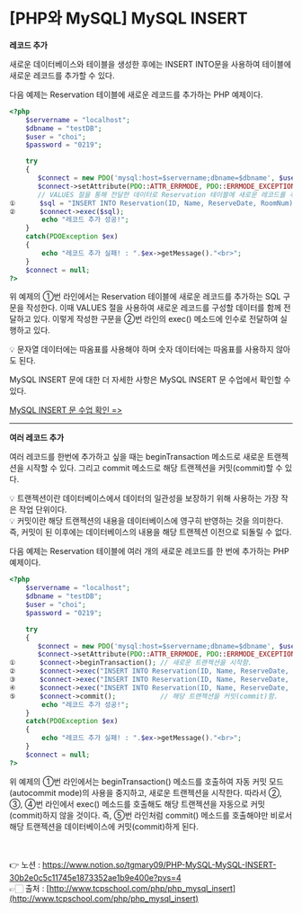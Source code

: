 # [PHP와 MySQL] MySQL INSERT

**레코드 추가**

새로운 데이터베이스와 테이블을 생성한 후에는 INSERT INTO문을 사용하여 테이블에 새로운 
레코드를 추가할 수 있다.

다음 예제는 Reservation 테이블에 새로운 레코드를 추가하는 PHP 예제이다.

```php
<?php
    $servername = "localhost";
    $dbname = "testDB";
    $user = "choi";
    $password = "0219";

    try
    {
       $connect = new PDO('mysql:host=$servername;dbname=$dbname', $user, $password);
       $connect->setAttribute(PDO::ATTR_ERRMODE, PDO::ERRMODE_EXCEPTION);
       // VALUES 절을 통해 전달한 데이터로 Reservation 테이블에 새로운 레코드를 추가하는 SQL 구문
①      $sql = "INSERT INTO Reservation(ID, Name, ReserveDate, RoomNum) VALUES(5, '이순신', '2016-02-16', 1108)";
②      $connect->exec($sql);
        echo "레코드 추가 성공!";
    }
    catch(PDOException $ex)
    {
        echo "레코드 추가 실패! : ".$ex->getMessage()."<br>";
    }
    $connect = null;
?>
```

위 예제의 ①번 라인에서는 Reservation 테이블에 새로운 레코드를 추가하는 SQL 구문을 작성한다.
이때 VALUES 절을 사용하여 새로운 레코드를 구성할 데이터를 함께 전달하고 있다.
이렇게 작성한 구문을 ②번 라인의 exec() 메소드에 인수로 전달하여 실행하고 있다.

<aside>
💡 문자열 데이터에는 따옴표를 사용해야 하며 숫자 데이터에는 따옴표를 사용하지 않아도 된다.

</aside>

MySQL INSERT 문에 대한 더 자세한 사항은 MySQL INSERT 문 수업에서 확인할 수 있다.

[MySQL INSERT 문 수업 확인 =>](http://www.tcpschool.com/mysql/mysql_basic_insert)

---

**여러 레코드 추가**

여러 레코드를 한번에 추가하고 싶을 때는 beginTransaction 메소드로 새로운 트랜젝션을 시작할 수 있다.
그리고 commit 메소드로 해당 트랜젝션을 커밋(commit)할 수 있다.

<aside>
💡 트랜젝션이란 데이터베이스에서 데이터의 일관성을 보장하기 위해 사용하는 가장 작은 작업 단위이다.

</aside>

<aside>
💡 커밋이란 해당 트랜젝션의 내용을 데이터베이스에 영구히 반영하는 것을 의미한다. 즉, 커밋이 된 이후에는 데이터베이스의 내용을 해당 트랜젝션 이전으로 되돌릴 수 없다.

</aside>

다음 예제는 Reservation 테이블에 여러 개의 새로운 레코드를 한 번에 추가하는 PHP 예제이다.

```php
<?php
    $servername = "localhost";
    $dbname = "testDB";
    $user = "choi";
    $password = "0219";

    try
    {
       $connect = new PDO('mysql:host=$servername;dbname=$dbname', $user, $password);
       $connect->setAttribute(PDO::ATTR_ERRMODE, PDO::ERRMODE_EXCEPTION);
①      $connect->beginTransaction(); // 새로운 트랜젝션을 시작함.
②      $connect->exec("INSERT INTO Reservation(ID, Name, ReserveDate, RoomNum) VALUES(1, '홍길동', '2016-01-05', 2014)");
③      $connect->exec("INSERT INTO Reservation(ID, Name, ReserveDate, RoomNum) VALUES(2, '임꺽정', '2016-02-12', 918)");
④      $connect->exec("INSERT INTO Reservation(ID, Name, ReserveDate, RoomNum) VALUES(3, '장길산', '2016-01-16', 1208)");
⑤      $connect->commit();           // 해당 트랜젝션을 커밋(commit)함.
        echo "레코드 추가 성공!";
    }
    catch(PDOException $ex)
    {
        echo "레코드 추가 실패! : ".$ex->getMessage()."<br>";
    }
    $connect = null;
?>
```

위 예제의 ①번 라인에서는 beginTransaction() 메소드를 호출하여 자동 커밋 모드(autocommit mode)의 사용을 중지하고, 새로운 트랜젝션을 시작한다.
따라서 ②, ③, ④번 라인에서 exec() 메소드를 호출해도 해당 트랜젝션을 자동으로 커밋(commit)하지 않을 것이다.
즉, ⑤번 라인처럼 commit() 메소드를 호출해야만 비로서 해당 트랜젝션을 데이터베이스에 커밋(commit)하게 된다.

<br><br>
👉 노션 : https://www.notion.so/tgmary09/PHP-MySQL-MySQL-INSERT-30b2e0c5c11745e1873352ae1b9e400e?pvs=4
<br>
👉🏻 출처 : [http://www.tcpschool.com/php/php_mysql_insert](http://www.tcpschool.com/php/php_mysql_insert)
